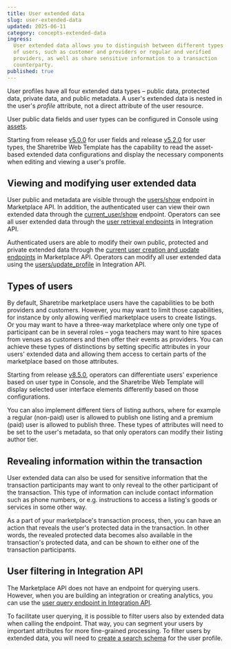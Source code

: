 ```yaml
---
title: User extended data
slug: user-extended-data
updated: 2025-06-11
category: concepts-extended-data
ingress:
  User extended data allows you to distinguish between different types
  of users, such as customer and providers or regular and verified
  providers, as well as share sensitive information to a transaction
  counterparty.
published: true
---
```


User profiles have all four extended data types – public data, protected
data, private data, and public metadata. A user's extended data is
nested in the user's _profile_ attribute, not a direct attribute of the
user resource.

<info>

User public data fields and user types can be configured in Console
using [assets](/references/assets/).

Starting from release
[v5.0.0](https://github.com/sharetribe/web-template/releases/tag/v5.0.0)
for user fields and release
[v5.2.0](https://github.com/sharetribe/web-template/releases/tag/v5.2.0)
for user types, the Sharetribe Web Template has the capability to read
the asset-based extended data configurations and display the necessary
components when editing and viewing a user's profile.

</info>

## Viewing and modifying user extended data

User public and metadata are visible through the
[users/show](https://www.sharetribe.com/api-reference/marketplace.html#show-user)
endpoint in Marketplace API. In addition, the authenticated user can
view their own extended data through the
[current_user/show](https://www.sharetribe.com/api-reference/marketplace.html#show-current-user)
endpoint. Operators can see all user extended data through the
[user retrieval endpoints](https://www.sharetribe.com/api-reference/integration.html#users)
in Integration API.

Authenticated users are able to modify their own public, protected and
private extended data through the
[current user creation and update endpoints](https://www.sharetribe.com/api-reference/marketplace.html#current-user)
in Marketplace API. Operators can modify all user extended data using
the
[users/update_profile](https://www.sharetribe.com/api-reference/integration.html#update-user-profile)
in Integration API.

## Types of users

By default, Sharetribe marketplace users have the capabilities to be
both providers and customers. However, you may want to limit those
capabilities, for instance by only allowing verified marketplace users
to create listings. Or you may want to have a three-way marketplace
where only one type of participant can be in several roles – yoga
teachers may want to hire spaces from venues as customers and then offer
their events as providers. You can achieve these types of distinctions
by setting specific attributes in your users' extended data and allowing
them access to certain parts of the marketplace based on those
attributes.

<info>

Starting from release
[v8.5.0](https://github.com/sharetribe/web-template/releases/tag/v8.5.0),
operators can differentiate users' experience based on user type in
Console, and the Sharetribe Web Template will display selected user
interface elements differently based on those configurations.

</info>

You can also implement different tiers of listing authors, where for
example a regular (non-paid) user is allowed to publish one listing and
a premium (paid) user is allowed to publish three. These types of
attributes will need to be set to the user's metadata, so that only
operators can modify their listing author tier.

## Revealing information within the transaction

User extended data can also be used for sensitive information that the
transaction participants may want to only reveal to the other
participant of the transaction. This type of information can include
contact information such as phone numbers, or e.g. instructions to
access a listing's goods or services in some other way.

As a part of your marketplace's transaction process, then, you can have
an action that reveals the user's protected data in the transaction. In
other words, the revealed protected data becomes also available in the
transaction's protected data, and can be shown to either one of the
transaction participants.

## User filtering in Integration API

The Marketplace API does not have an endpoint for querying users.
However, when you are building an integration or creating analytics, you
can use the
[user query endpoint in Integration API](https://www.sharetribe.com/api-reference/integration.html#query-users).

To facilitate user querying, it is possible to filter users also by
extended data when calling the endpoint. That way, you can segment your
users by important attributes for more fine-grained processing. To
filter users by extended data, you will need to
[create a search schema](/how-to/manage-search-schemas-with-sharetribe-cli/)
for the user profile.
